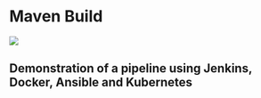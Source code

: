 # Maven Build

![](https://img.shields.io/badge/Java-informational?style=flat&logo=java&logoColor=red&color=2bbc8a)

## Demonstration of a pipeline using Jenkins, Docker, Ansible and Kubernetes
